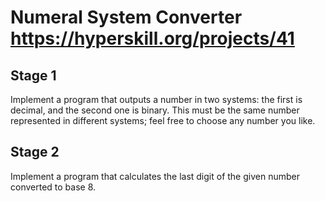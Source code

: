# Numeral System Converter https://hyperskill.org/projects/41
## Stage 1
Implement a program that outputs a number in two systems: the first is decimal, and the second one is binary. This must be the same number represented in different systems; feel free to choose any number you like.

## Stage 2
Implement a program that calculates the last digit of the given number converted to base 8.

